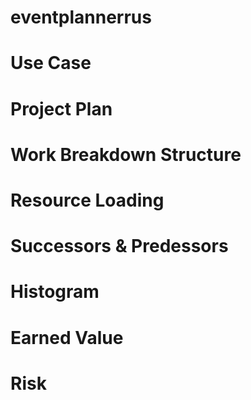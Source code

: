 # eventplannerrus

# Use Case

# Project Plan

# Work Breakdown Structure

# Resource Loading

# Successors & Predessors

# Histogram

# Earned Value

# Risk

